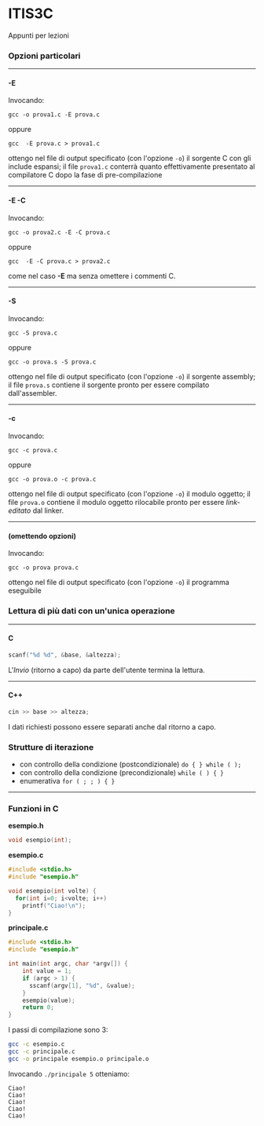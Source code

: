# ITIS3C
Appunti per lezioni

### Opzioni particolari

----
#### -E

Invocando:

``` 
gcc -o prova1.c -E prova.c
```

oppure

``` 
gcc  -E prova.c > prova1.c 
```

ottengo nel file di output specificato (con l'opzione `-o`) il sorgente C con gli include espansi; il file `prova1.c` conterrà quanto effettivamente presentato al compilatore C dopo la fase di pre\-compilazione

----
#### -E -C

Invocando:

``` 
gcc -o prova2.c -E -C prova.c
```

oppure

``` 
gcc  -E -C prova.c > prova2.c 
```

come nel caso **\-E** ma senza omettere i commenti C.

----
#### -S

Invocando:

``` 
gcc -S prova.c
```

oppure

``` 
gcc -o prova.s -S prova.c 
```
 
ottengo nel file di output specificato (con l'opzione `-o`) il sorgente assembly; il file `prova.s` contiene il sorgente pronto per essere compilato dall'assembler.

----
#### -c

Invocando:

``` 
gcc -c prova.c
```

oppure

``` 
gcc -o prova.o -c prova.c 
```

ottengo nel file di output specificato (con l'opzione `-o`) il modulo oggetto; il file `prova.o` contiene il modulo oggetto rilocabile pronto per essere *link\-editato* dal linker.

----
#### (omettendo opzioni)

Invocando:

``` 
gcc -o prova prova.c 
```

ottengo nel file di output specificato (con l'opzione `-o`) il programma eseguibile 

### Lettura di più dati con un'unica operazione

----
#### C

``` c
scanf("%d %d", &base, &altezza);
```

L'*Invio* (ritorno a capo) da parte dell'utente termina la lettura.

----
#### C++

``` cpp
cin >> base >> altezza;
```

I dati richiesti possono essere separati anche dal ritorno a capo.

### Strutture di iterazione

* con controllo della condizione (postcondizionale) `do { } while ( );`
* con controllo della condizione (precondizionale) `while ( ) { }`
* enumerativa `for ( ; ; ) { }`

----

### Funzioni in C

**esempio.h**

``` C
void esempio(int);
```

**esempio.c**

``` C
#include <stdio.h>
#include "esempio.h"

void esempio(int volte) {
  for(int i=0; i<volte; i++) 
    printf("Ciao!\n");
}
```

**principale.c**

``` C
#include <stdio.h>
#include "esempio.h"

int main(int argc, char *argv[]) {
	int value = 1;
	if (argc > 1) {
	  sscanf(argv[1], "%d", &value);
	}  
	esempio(value);	
	return 0;
}
```

I passi di compilazione sono 3:

``` sh
gcc -c esempio.c
gcc -c principale.c
gcc -o principale esempio.o principale.o
```

Invocando `./principale 5` otteniamo:

```
Ciao!
Ciao!
Ciao!
Ciao!
Ciao!
```
